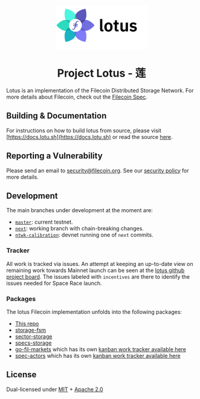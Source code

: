 <p align="center">
  <a href="https://docs.lotu.sh/" title="Lotus Docs">
    <img src="documentation/images/lotus_logo_h.png" alt="Project Lotus Logo" width="244" />
  </a>
</p>

<h1 align="center">Project Lotus - 莲</h1>

Lotus is an implementation of the Filecoin Distributed Storage Network. For more details about Filecoin, check out the [Filecoin Spec](https://spec.filecoin.io).

## Building & Documentation

For instructions on how to build lotus from source, please visit [https://docs.lotu.sh](https://docs.lotu.sh) or read the source [here](https://github.com/filecoin-project/lotus/tree/master/documentation).

## Reporting a Vulnerability

Please send an email to security@filecoin.org. See our [security policy](SECURITY.md) for more details.

## Development

The main branches under development at the moment are:
* [`master`](https://github.com/filecoin-project/lotus): current testnet.
* [`next`](https://github.com/filecoin-project/lotus/tree/next): working branch with chain-breaking changes.
* [`ntwk-calibration`](https://github.com/filecoin-project/lotus/tree/ntwk-calibration): devnet running one of `next` commits.

### Tracker

All work is tracked via issues. An attempt at keeping an up-to-date view on remaining work towards Mainnet launch can be seen at the [lotus github project board](https://github.com/orgs/filecoin-project/projects/8). The issues labeled with `incentives` are there to identify the issues needed for Space Race launch.

### Packages

The lotus Filecoin implementation unfolds into the following packages:

- [This repo](https://github.com/filecoin-project/lotus)
- [storage-fsm](https://github.com/filecoin-project/storage-fsm)
- [sector-storage](https://github.com/filecoin-project/lotus/extern/sector-storage)
- [specs-storage](https://github.com/filecoin-project/specs-storage)
- [go-fil-markets](https://github.com/filecoin-project/go-fil-markets) which has its own [kanban work tracker available here](https://app.zenhub.com/workspaces/markets-shared-components-5daa144a7046a60001c6e253/board)
- [spec-actors](https://github.com/filecoin-project/specs-actors) which has its own [kanban work tracker available here](https://app.zenhub.com/workspaces/actors-5ee6f3aa87591f0016c05685/board)

## License

Dual-licensed under [MIT](https://github.com/filecoin-project/lotus/blob/master/LICENSE-MIT) + [Apache 2.0](https://github.com/filecoin-project/lotus/blob/master/LICENSE-APACHE)
